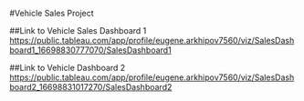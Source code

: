 #Vehicle Sales Project

##Link to Vehicle Sales Dashboard 1
https://public.tableau.com/app/profile/eugene.arkhipov7560/viz/SalesDashboard1_16698830777070/SalesDashboard1

##Link to Vehicle Dashboard 2
https://public.tableau.com/app/profile/eugene.arkhipov7560/viz/SalesDashboard2_16698831017270/SalesDashboard2
